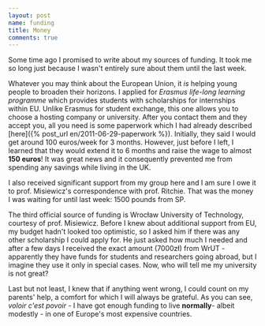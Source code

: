 ```yaml
---
layout: post
name: funding
title: Money
comments: true
---
```


Some time ago I promised to write about my sources of funding. It took me so long just because I wasn't entirely sure about them until the last week.

Whatever you may think about the European Union, it _is_ helping young people to broaden their horizons. I applied for _Erasmus life-long learning programme_ which provides students with scholarships for internships within EU. Unlike Erasmus for student exchange, this one allows you to choose a hosting company or university. After you contact them and they accept you, all you need is some paperwork which I had already described [here]({% post_url en/2011-06-29-paperwork %}). Initially, they said I would get around 100 euros/week for 3 months. However, just before I left, I learned that they would extend it to 6 months and raise the wage to almost **150 euros**! It was great news and it consequently prevented me from spending any savings while living in the UK.

I also received significant support from my group here and I am sure I owe it to prof. Misiewicz's correspondence with prof. Ritchie. That was the money I was waiting for until last week: 1500 pounds from SP.

The third official source of funding is Wrocław University of Technology, courtesy of prof. Misiewicz. Before I knew about additional support from EU, my budget hadn't looked too optimistic, so I asked him if there was any other scholarship I could apply for. He just asked how much I needed and after a few days I received the exact amount (7000zł) from WrUT - apparently they have funds for students and researchers going abroad, but I imagine they use it only in special cases. Now, who will tell me my university is not great?

Last but not least, I knew that if anything went wrong, I could count on my parents' help, a comfort for which I will always be grateful. As you can see, _voloir c'est povoir_ - I have got enough funding to live **normally**- albeit modestly - in one of Europe's most expensive countries.